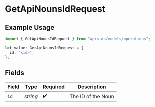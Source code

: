 # GetApiNounsIdRequest

## Example Usage

```typescript
import { GetApiNounsIdRequest } from "apis.do/models/operations";

let value: GetApiNounsIdRequest = {
  id: "<id>",
};
```

## Fields

| Field              | Type               | Required           | Description        |
| ------------------ | ------------------ | ------------------ | ------------------ |
| `id`               | *string*           | :heavy_check_mark: | The ID of the Noun |